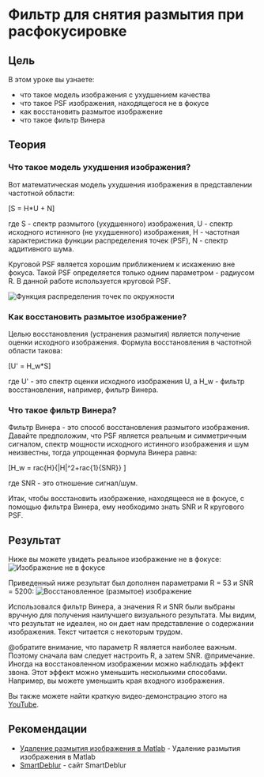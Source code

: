 Фильтр для снятия размытия при расфокусировке
==========================

Цель
----

В этом уроке вы узнаете:

- что такое модель изображения с ухудшением качества
- что такое PSF изображения, находящегося не в фокусе
- как восстановить размытое изображение
- что такое фильтр Винера

Теория
------

### Что такое модель ухудшения изображения?

Вот математическая модель ухудшения изображения в представлении частотной области:

[S = H*U + N]

где
S - спектр размытого (ухудшенного) изображения,
U - спектр исходного истинного (не ухудшенного) изображения,
H - частотная характеристика функции распределения точек (PSF),
N - спектр аддитивного шума.

Круговой PSF является хорошим приближением к искажению вне фокуса. Такой PSF определяется только одним параметром - радиусом R. В данной работе используется круговой PSF.

![Функция распределения точек по окружности](/www/images/psf.png)

### Как восстановить размытое изображение?

Целью восстановления (устранения размытия) является получение оценки исходного изображения. Формула восстановления в частотной области такова:

[U' = H_w*S]

где
U' - это спектр оценки исходного изображения U, а
H_w - фильтр восстановления, например, фильтр Винера.

### Что такое фильтр Винера?

Фильтр Винера - это способ восстановления размытого изображения. Давайте предположим, что PSF является реальным и симметричным сигналом, спектр мощности исходного истинного изображения и шум неизвестны,
тогда упрощенная формула Винера равна:

[H_w = rac{H}{|H|^2+rac{1}{SNR}} ]

где
SNR - это отношение сигнал/шум.

Итак, чтобы восстановить изображение, находящееся не в фокусе, с помощью фильтра Винера, ему необходимо знать SNR и R кругового PSF.

Результат
------

Ниже вы можете увидеть реальное изображение не в фокусе:
![Изображение не в фокусе](/www/images/original.jpg)


Приведенный ниже результат был дополнен параметрами R = 53 и SNR = 5200:
![Восстановленное (размытое) изображение](/www/images/recovered.jpg)

Использовался фильтр Винера, а значения R и SNR были выбраны вручную для получения наилучшего визуального результата.
Мы видим, что результат не идеален, но он дает нам представление о содержании изображения. Текст читается с некоторым трудом.

@обратите внимание, что параметр R является наиболее важным. Поэтому сначала вам следует настроить R, а затем SNR.
@примечание. Иногда на восстановленном изображении можно наблюдать эффект звона. Этот эффект можно уменьшить несколькими способами. Например, вы можете уменьшить края входного изображения.

Вы также можете найти краткую видео-демонстрацию этого на
[YouTube](https://youtu.be/0bEcE4B0XP4).

Рекомендации
------
- [Удаление размытия изображения в Matlab] - Удаление размытия изображения в Matlab
- [SmartDeblur] - сайт SmartDeblur

<!-- список невидимых ссылок -->
[Цифровая обработка изображений]: http://web.ipac.caltech.edu/staff/fmasci/home/astro_refs/Digital_Image_Processing_2ndEd.pdf
[Удаление размытия изображения в Matlab]: https://www.mathworks.com/help/images/image-deblurring.html
[SmartDeblur]: http://yuzhikov.com/articles/BlurredImagesRestor
